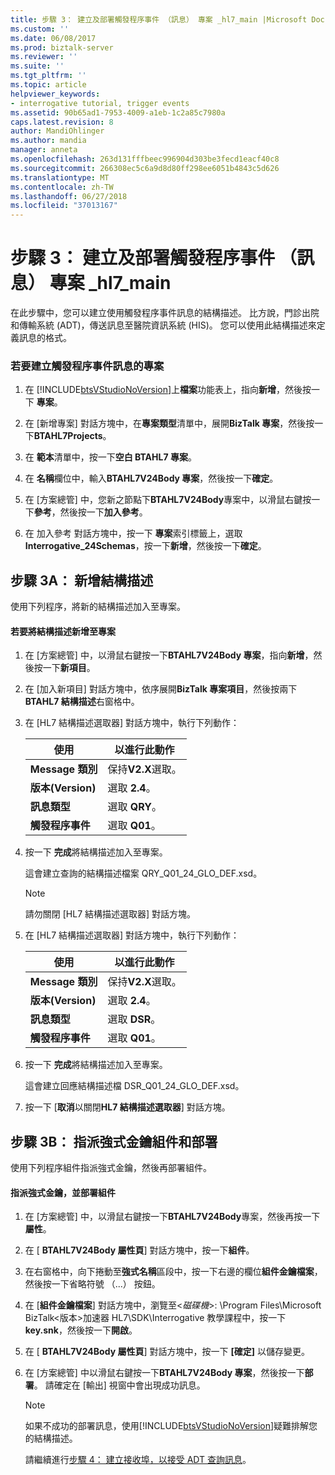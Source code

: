 ```yaml
---
title: 步驟 3： 建立及部署觸發程序事件 （訊息） 專案 _hl7_main |Microsoft Docs
ms.custom: ''
ms.date: 06/08/2017
ms.prod: biztalk-server
ms.reviewer: ''
ms.suite: ''
ms.tgt_pltfrm: ''
ms.topic: article
helpviewer_keywords:
- interrogative tutorial, trigger events
ms.assetid: 90b65ad1-7953-4009-a1eb-1c2a85c7980a
caps.latest.revision: 8
author: MandiOhlinger
ms.author: mandia
manager: anneta
ms.openlocfilehash: 263d131fffbeec996904d303be3fecd1eacf40c8
ms.sourcegitcommit: 266308ec5c6a9d8d80ff298ee6051b4843c5d626
ms.translationtype: MT
ms.contentlocale: zh-TW
ms.lasthandoff: 06/27/2018
ms.locfileid: "37013167"
---
```

# <a name="step-3-create-and-deploy-a-trigger-event-message-projecthl7main"></a>步驟 3： 建立及部署觸發程序事件 （訊息） 專案 _hl7_main
在此步驟中，您可以建立使用觸發程序事件訊息的結構描述。 比方說，門診出院和傳輸系統 (ADT)，傳送訊息至醫院資訊系統 (HIS)。 您可以使用此結構描述來定義訊息的格式。  
  
### <a name="to-create-the-project-for-the-trigger-event-message"></a>若要建立觸發程序事件訊息的專案  
  
1. 在 [!INCLUDE[btsVStudioNoVersion](../../includes/btsvstudionoversion-md.md)]上**檔案**功能表上，指向**新增**，然後按一下 **專案**。  
  
2. 在 [新增專案] 對話方塊中，在**專案類型**清單中，展開**BizTalk 專案**，然後按一下**BTAHL7Projects**。  
  
3. 在 **範本**清單中，按一下**空白 BTAHL7 專案**。  
  
4. 在 **名稱**欄位中，輸入**BTAHL7V24Body 專案**，然後按一下**確定**。  
  
5. 在 [方案總管] 中，您新之節點下**BTAHL7V24Body**專案中，以滑鼠右鍵按一下**參考**，然後按一下**加入參考**。  
  
6. 在 加入參考 對話方塊中，按一下 **專案**索引標籤上，選取**Interrogative_24Schemas**，按一下**新增**，然後按一下**確定**。  
  
## <a name="step-3a-add-the-schemas"></a>步驟 3A： 新增結構描述  
 使用下列程序，將新的結構描述加入至專案。  
  
#### <a name="to-add-the-schemas-to-the-project"></a>若要將結構描述新增至專案  
  
1.  在 [方案總管] 中，以滑鼠右鍵按一下**BTAHL7V24Body 專案**，指向**新增**，然後按一下**新項目**。  
  
2.  在 [加入新項目] 對話方塊中，依序展開**BizTalk 專案項目**，然後按兩下**BTAHL7 結構描述**右窗格中。  
  
3.  在 [HL7 結構描述選取器] 對話方塊中，執行下列動作：  
  
    |使用|以進行此動作|  
    |--------------|----------------|  
    |**Message 類別**|保持**V2.X**選取。|  
    |**版本(Version)**|選取  **2.4**。|  
    |**訊息類型**|選取  **QRY**。|  
    |**觸發程序事件**|選取  **Q01**。|  
  
4.  按一下 **完成**將結構描述加入至專案。  
  
     這會建立查詢的結構描述檔案 QRY_Q01_24_GLO_DEF.xsd。  
  
    > [!NOTE]
    >  請勿關閉 [HL7 結構描述選取器] 對話方塊。  
  
5.  在 [HL7 結構描述選取器] 對話方塊中，執行下列動作：  
  
    |使用|以進行此動作|  
    |--------------|----------------|  
    |**Message 類別**|保持**V2.X**選取。|  
    |**版本(Version)**|選取  **2.4**。|  
    |**訊息類型**|選取  **DSR**。|  
    |**觸發程序事件**|選取  **Q01**。|  
  
6.  按一下 **完成**將結構描述加入至專案。  
  
     這會建立回應結構描述檔 DSR_Q01_24_GLO_DEF.xsd。  
  
7.  按一下 [**取消**以關閉**HL7 結構描述選取器**] 對話方塊。  
  
## <a name="step-3b-assign-a-strong-key-to-the-assembly-and-deploy"></a>步驟 3B： 指派強式金鑰組件和部署  
 使用下列程序組件指派強式金鑰，然後再部署組件。  
  
#### <a name="to-assign-a-strong-key-and-deploy-the-assembly"></a>指派強式金鑰，並部署組件  
  
1. 在 [方案總管] 中，以滑鼠右鍵按一下**BTAHL7V24Body**專案，然後再按一下**屬性**。  
  
2. 在 [ **BTAHL7V24Body 屬性頁**] 對話方塊中，按一下**組件**。  
  
3. 在右窗格中，向下捲動至**強式名稱**區段中，按一下右邊的欄位**組件金鑰檔案**，然後按一下省略符號 （...） 按鈕。  
  
4. 在 [**組件金鑰檔案**] 對話方塊中，瀏覽至\<*磁碟機*\>: \Program Files\\Microsoft BizTalk\<版本\>加速器 HL7\SDK\Interrogative 教學課程中，按一下**key.snk**，然後按一下**開啟**。  
  
5. 在 [ **BTAHL7V24Body 屬性頁**] 對話方塊中，按一下 **[確定]** 以儲存變更。  
  
6. 在 [方案總管] 中以滑鼠右鍵按一下**BTAHL7V24Body 專案**，然後按一下**部署**。 請確定在 [輸出] 視窗中會出現成功訊息。  
  
   > [!NOTE]
   >  如果不成功的部署訊息，使用[!INCLUDE[btsVStudioNoVersion](../../includes/btsvstudionoversion-md.md)]疑難排解您的結構描述。  
  
   請繼續進行[步驟 4： 建立接收埠，以接受 ADT 查詢訊息](../../adapters-and-accelerators/accelerator-hl7/step-4-create-the-receive-port-for-accepting-adt-query-messages.md)。